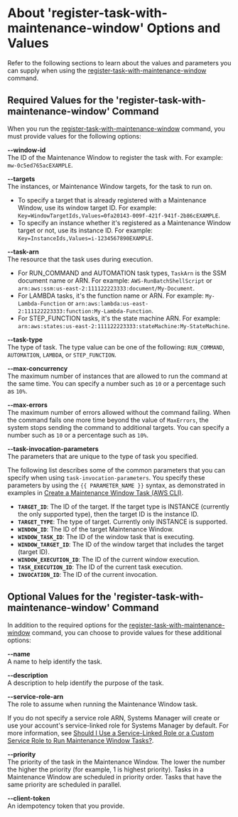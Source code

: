 # About 'register\-task\-with\-maintenance\-window' Options and Values<a name="register-tasks-options"></a>

Refer to the following sections to learn about the values and parameters you can supply when using the [register\-task\-with\-maintenance\-window](https://docs.aws.amazon.com/cli/latest/reference/ssm/register-task-with-maintenance-window.html) command\.

## Required Values for the 'register\-task\-with\-maintenance\-window' Command<a name="register-tasks-options-required"></a>

When you run the [register\-task\-with\-maintenance\-window](https://docs.aws.amazon.com/cli/latest/reference/ssm/register-task-with-maintenance-window.html) command, you must provide values for the following options:

**\-\-window\-id**  
The ID of the Maintenance Window to register the task with\. For example: `mw-0c5ed765acEXAMPLE`\.

**\-\-targets**  
 The instances, or Maintenance Window targets, for the task to run on\.
+ To specify a target that is already registered with a Maintenance Window, use its window target ID\. For example: `Key=WindowTargetIds,Values=0fa20143-009f-421f-941f-2b86cEXAMPLE`\.
+ To specify an instance whether it's registered as a Maintenance Window target or not, use its instance ID\. For example: `Key=InstanceIds,Values=i-1234567890EXAMPLE`\.

**\-\-task\-arn**  
The resource that the task uses during execution\.
+ For RUN\_COMMAND and AUTOMATION task types, `TaskArn` is the SSM document name or ARN\. For example: `AWS-RunBatchShellScript` or `arn:aws:ssm:us-east-2:111122223333:document/My-Document`\.
+ For LAMBDA tasks, it's the function name or ARN\. For example: `My-Lambda-Function` or `arn:aws:lambda:us-east-2:111122223333:function:My-Lambda-Function`\.
+ For STEP\_FUNCTION tasks, it's the state machine ARN\. For example: `arn:aws:states:us-east-2:111122223333:stateMachine:My-StateMachine`\.

**\-\-task\-type**  
The type of task\. The type value can be one of the following: `RUN_COMMAND`, `AUTOMATION`, `LAMBDA`, or `STEP_FUNCTION`\.

**\-\-max\-concurrency**  
The maximum number of instances that are allowed to run the command at the same time\. You can specify a number such as `10` or a percentage such as `10%`\.

**\-\-max\-errors**  
The maximum number of errors allowed without the command failing\. When the command fails one more time beyond the value of `MaxErrors`, the system stops sending the command to additional targets\. You can specify a number such as `10` or a percentage such as `10%`\.

**\-\-task\-invocation\-parameters**  
The parameters that are unique to the type of task you specified\. 

The following list describes some of the common parameters that you can specify when using `task-invocation-parameters`\. You specify these parameters by using the `{{ PARAMETER_NAME }}` syntax, as demonstrated in examples in [Create a Maintenance Window Task \(AWS CLI\)](register-tasks-tutorial.md)\.
+ **`TARGET_ID`**: The ID of the target\. If the target type is INSTANCE \(currently the only supported type\), then the target ID is the instance ID\.
+ **`TARGET_TYPE`**: The type of target\. Currently only INSTANCE is supported\.
+ **`WINDOW_ID`**: The ID of the target Maintenance Window\.
+ **`WINDOW_TASK_ID`**: The ID of the window task that is executing\.
+ **`WINDOW_TARGET_ID`**: The ID of the window target that includes the target \(target ID\)\.
+ **`WINDOW_EXECUTION_ID`**: The ID of the current window execution\.
+ **`TASK_EXECUTION_ID`**: The ID of the current task execution\.
+ **`INVOCATION_ID`**: The ID of the current invocation\.

## Optional Values for the 'register\-task\-with\-maintenance\-window' Command<a name="register-tasks-options-optional"></a>

In addition to the required options for the [register\-task\-with\-maintenance\-window](https://docs.aws.amazon.com/cli/latest/reference/ssm/register-task-with-maintenance-window.html) command, you can choose to provide values for these additional options:

**\-\-name**  
A name to help identify the task\.

**\-\-description**  
A description to help identify the purpose of the task\.

**\-\-service\-role\-arn**  
The role to assume when running the Maintenance Window task\.

If you do not specify a service role ARN, Systems Manager will create or use your account's service\-linked role for Systems Manager by default\. For more information, see [Should I Use a Service\-Linked Role or a Custom Service Role to Run Maintenance Window Tasks?](sysman-maintenance-permissions.md#maintenance-window-tasks-service-role)\. 

**\-\-priority**  
The priority of the task in the Maintenance Window\. The lower the number the higher the priority \(for example, 1 is highest priority\)\. Tasks in a Maintenance Window are scheduled in priority order\. Tasks that have the same priority are scheduled in parallel\.

**\-\-client\-token**  
An idempotency token that you provide\.
